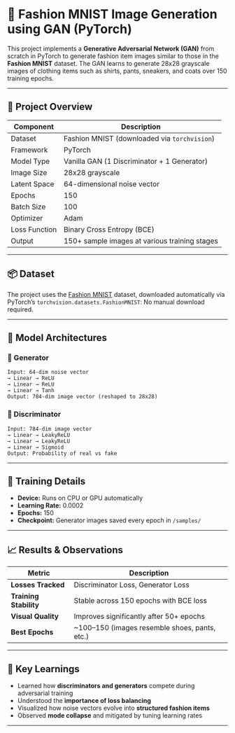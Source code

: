 # 👗 Fashion MNIST Image Generation using GAN (PyTorch)

This project implements a **Generative Adversarial Network (GAN)** from scratch in PyTorch to generate fashion item images similar to those in the **Fashion MNIST** dataset. The GAN learns to generate 28x28 grayscale images of clothing items such as shirts, pants, sneakers, and coats over 150 training epochs.

---

## 🧠 Project Overview

| Component         | Description                                  |
|------------------|----------------------------------------------|
| Dataset          | Fashion MNIST (downloaded via `torchvision`) |
| Framework        | PyTorch                                       |
| Model Type       | Vanilla GAN (1 Discriminator + 1 Generator)  |
| Image Size       | 28x28 grayscale                              |
| Latent Space     | 64-dimensional noise vector                  |
| Epochs           | 150                                           |
| Batch Size       | 100                                           |
| Optimizer        | Adam                                          |
| Loss Function    | Binary Cross Entropy (BCE)                   |
| Output           | 150+ sample images at various training stages |

---

## 📦 Dataset

The project uses the [Fashion MNIST](https://github.com/zalandoresearch/fashion-mnist) dataset, downloaded automatically via PyTorch’s `torchvision.datasets.FashionMNIST`:
No manual download required.

---

## 🧩 Model Architectures

### 🔹 Generator

```text
Input: 64-dim noise vector
→ Linear → ReLU
→ Linear → ReLU
→ Linear → Tanh
Output: 784-dim image vector (reshaped to 28x28)
```

### 🔹 Discriminator

```text
Input: 784-dim image vector
→ Linear → LeakyReLU
→ Linear → LeakyReLU
→ Linear → Sigmoid
Output: Probability of real vs fake
```

---

## 🔁 Training Details

* **Device:** Runs on CPU or GPU automatically
* **Learning Rate:** 0.0002
* **Epochs:** 150
* **Checkpoint:** Generator images saved every epoch in `/samples/`
---

## 📈 Results & Observations

| Metric                 | Description                                    |
| ---------------------- | ---------------------------------------------- |
| **Losses Tracked**     | Discriminator Loss, Generator Loss             |
| **Training Stability** | Stable across 150 epochs with BCE loss         |
| **Visual Quality**     | Improves significantly after 50+ epochs        |
| **Best Epochs**        | \~100–150 (images resemble shoes, pants, etc.) |

---

## 🧠 Key Learnings

* Learned how **discriminators and generators** compete during adversarial training
* Understood the **importance of loss balancing**
* Visualized how noise vectors evolve into **structured fashion items**
* Observed **mode collapse** and mitigated by tuning learning rates

---
